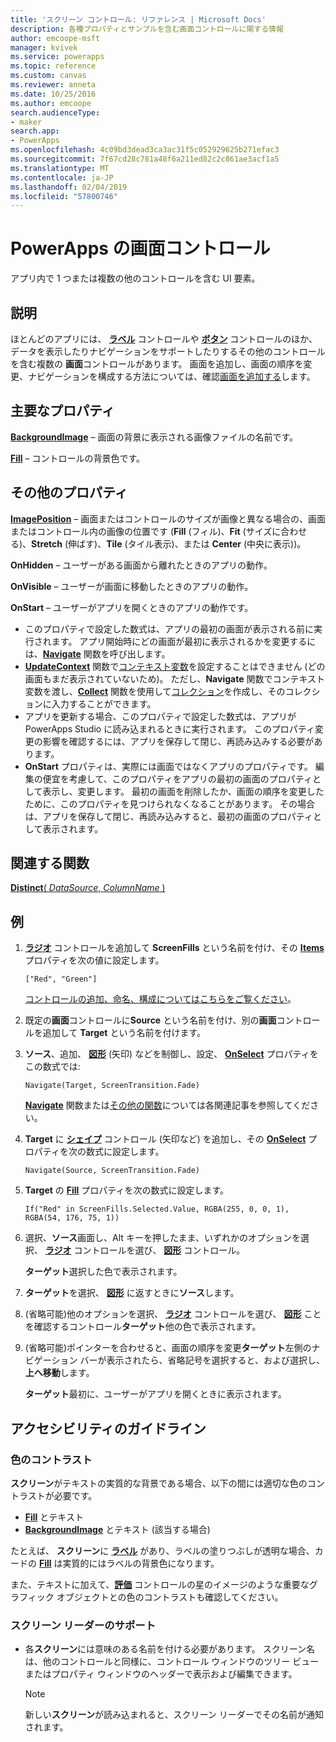 ```yaml
---
title: 'スクリーン コントロール: リファレンス | Microsoft Docs'
description: 各種プロパティとサンプルを含む画面コントロールに関する情報
author: emcoope-msft
manager: kvivek
ms.service: powerapps
ms.topic: reference
ms.custom: canvas
ms.reviewer: anneta
ms.date: 10/25/2016
ms.author: emcoope
search.audienceType:
- maker
search.app:
- PowerApps
ms.openlocfilehash: 4c09bd3dead3ca3ac31f5c052929625b271efac3
ms.sourcegitcommit: 7f67cd28c781a48f6a211ed82c2c861ae3acf1a5
ms.translationtype: MT
ms.contentlocale: ja-JP
ms.lasthandoff: 02/04/2019
ms.locfileid: "57800746"
---
```

# <a name="screen-control-in-powerapps"></a>PowerApps の画面コントロール

アプリ内で 1 つまたは複数の他のコントロールを含む UI 要素。

## <a name="description"></a>説明

ほとんどのアプリには、 **[ラベル](control-text-box.md)** コントロールや **[ボタン](control-button.md)** コントロールのほか、データを表示したりナビゲーションをサポートしたりするその他のコントロールを含む複数の **画面**コントロールがあります。 画面を追加し、画面の順序を変更、ナビゲーションを構成する方法については、確認[画面を追加する](../add-screen-context-variables.md)します。

## <a name="key-properties"></a>主要なプロパティ

**[BackgroundImage](properties-visual.md)** – 画面の背景に表示される画像ファイルの名前です。

**[Fill](properties-color-border.md)** – コントロールの背景色です。

## <a name="additional-properties"></a>その他のプロパティ

**[ImagePosition](properties-visual.md)** – 画面またはコントロールのサイズが画像と異なる場合の、画面またはコントロール内の画像の位置です (**Fill** (フィル)、**Fit** (サイズに合わせる)、**Stretch** (伸ばす)、**Tile** (タイル表示)、または **Center** (中央に表示))。

**OnHidden** – ユーザーがある画面から離れたときのアプリの動作。

**OnVisible** – ユーザーが画面に移動したときのアプリの動作。

**OnStart** – ユーザーがアプリを開くときのアプリの動作です。

- このプロパティで設定した数式は、アプリの最初の画面が表示される前に実行されます。 アプリ開始時にどの画面が最初に表示されるかを変更するには、[**Navigate**](../functions/function-navigate.md) 関数を呼び出します。
- [**UpdateContext**](../functions/function-updatecontext.md) 関数で[コンテキスト変数](../working-with-variables.md)を設定することはできません (どの画面もまだ表示されていないため)。 ただし、**Navigate** 関数でコンテキスト変数を渡し、[**Collect**](../functions/function-clear-collect-clearcollect.md) 関数を使用して[コレクション](../working-with-variables.md)を作成し、そのコレクションに入力することができます。
- アプリを更新する場合、このプロパティで設定した数式は、アプリが PowerApps Studio に読み込まれるときに実行されます。 このプロパティ変更の影響を確認するには、アプリを保存して閉じ、再読み込みする必要があります。
- **OnStart** プロパティは、実際には画面ではなくアプリのプロパティです。 編集の便宜を考慮して、このプロパティをアプリの最初の画面のプロパティとして表示し、変更します。 最初の画面を削除したか、画面の順序を変更したために、このプロパティを見つけられなくなることがあります。 その場合は、アプリを保存して閉じ、再読み込みすると、最初の画面のプロパティとして表示されます。

## <a name="related-functions"></a>関連する関数

[**Distinct**( *DataSource*, *ColumnName* )](../functions/function-distinct.md)

## <a name="example"></a>例

1. **[ラジオ](control-radio.md)** コントロールを追加して **ScreenFills** という名前を付け、その **[Items](properties-core.md)** プロパティを次の値に設定します。

    `["Red", "Green"]`

    [コントロールの追加、命名、構成についてはこちらをご覧ください](../add-configure-controls.md)。

1. 既定の**画面**コントロールに**Source** という名前を付け、別の**画面**コントロールを追加して **Target** という名前を付けます。

1. **ソース**、追加、 **[図形](control-shapes-icons.md)** (矢印) などを制御し、設定、 **[OnSelect](properties-core.md)** プロパティをこの数式では:

    `Navigate(Target, ScreenTransition.Fade)`

    **[Navigate](../functions/function-navigate.md)** 関数または[その他の関数](../formula-reference.md)については各関連記事を参照してください。

1. **Target** に **[シェイプ](control-shapes-icons.md)** コントロール (矢印など) を追加し、その **[OnSelect](properties-core.md)** プロパティを次の数式に設定します。

    `Navigate(Source, ScreenTransition.Fade)`

1. **Target** の **[Fill](properties-color-border.md)** プロパティを次の数式に設定します。

    `If("Red" in ScreenFills.Selected.Value, RGBA(255, 0, 0, 1), RGBA(54, 176, 75, 1))`

1. 選択、**ソース**画面し、Alt キーを押したまま、いずれかのオプションを選択、 **[ラジオ](control-radio.md)** コントロールを選び、  **[図形](control-shapes-icons.md)** コントロール。

    **ターゲット**選択した色で表示されます。

1. **ターゲット**を選択、 **[図形](control-shapes-icons.md)** に返すときに**ソース**します。

1. (省略可能)他のオプションを選択、 **[ラジオ](control-radio.md)** コントロールを選び、 **[図形](control-shapes-icons.md)** ことを確認するコントロール**ターゲット**他の色で表示されます。

1. (省略可能)ポインターを合わせると、画面の順序を変更**ターゲット**左側のナビゲーション バーが表示されたら、省略記号を選択すると、および選択し、**上へ移動**します。

    **ターゲット**最初に、ユーザーがアプリを開くときに表示されます。

## <a name="accessibility-guidelines"></a>アクセシビリティのガイドライン

### <a name="color-contrast"></a>色のコントラスト

**スクリーン**がテキストの実質的な背景である場合、以下の間には適切な色のコントラストが必要です。

- **[Fill](properties-color-border.md)** とテキスト
- **[BackgroundImage](properties-visual.md)** とテキスト (該当する場合)

たとえば、 **スクリーン**に **[ラベル](control-text-box.md)** があり、ラベルの塗りつぶしが透明な場合、カードの **[Fill](properties-color-border.md)** は実質的にはラベルの背景色になります。

また、テキストに加えて、**[評価](control-rating.md)** コントロールの星のイメージのような重要なグラフィック オブジェクトとの色のコントラストも確認してください。

### <a name="screen-reader-support"></a>スクリーン リーダーのサポート

- 各**スクリーン**には意味のある名前を付ける必要があります。 スクリーン名は、他のコントロールと同様に、コントロール ウィンドウのツリー ビューまたはプロパティ ウィンドウのヘッダーで表示および編集できます。

    > [!NOTE]
  > 新しい**スクリーン**が読み込まれると、スクリーン リーダーでその名前が通知されます。
